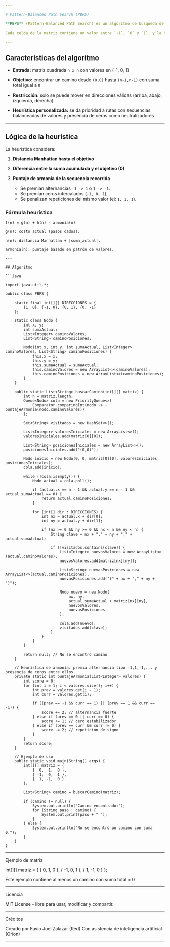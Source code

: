 ```yaml
---

# Pattern-Balanced Path Search (PBPS)

**PBPS** (Pattern-Balanced Path Search) es un algoritmo de búsqueda de caminos en matrices cuadradas que no solo busca llegar desde la posición inicial `(0,0)` hasta la final `(n-1,n-1)`, sino que también intenta encontrar un camino cuya **suma total de valores sea igual a `0`**.

Cada celda de la matriz contiene un valor entre `-1`, `0` y `1`, y la búsqueda es guiada por una heurística que prioriza secuencias balanceadas (como `-1, 1, -1, 1` o `1, 0, -1, 1`) que tienden naturalmente a una suma equilibrada.

---
```


## Características del algoritmo

- **Entrada:** matriz cuadrada `n x n` con valores en {-1, 0, 1}

- **Objetivo:** encontrar un camino desde `(0,0)` hasta `(n-1,n-1)` con suma total igual a `0`

- **Restricción:** solo se puede mover en direcciones válidas (arriba, abajo, izquierda, derecha)

- **Heurística personalizada:** se da prioridad a rutas con secuencias balanceadas de valores y presencia de ceros como neutralizadores

---

## Lógica de la heurística

La heurística considera:

1. **Distancia Manhattan hasta el objetivo** 
 
2. **Diferencia entre la suma acumulada y el objetivo (0)**

3. **Puntaje de armonía de la secuencia recorrida**
   - Se premian alternancias `-1 -> 1` o `1 -> -1`.
   - Se premian ceros intercalados (`-1, 0, 1`).
   - Se penalizan repeticiones del mismo valor (ej: `1, 1, 1`).

### Fórmula heurística

```text
f(n) = g(n) + h(n) - armonía(n)

g(n): costo actual (pasos dados).

h(n): distancia Manhattan + |suma_actual|.

armonía(n): puntaje basado en patrón de valores.

---

## Algoritmo

```Java

import java.util.*;

public class PBPS {

    static final int[][] DIRECCIONES = {
        {1, 0}, {-1, 0}, {0, 1}, {0, -1}
    };

    static class Nodo {
        int x, y;
        int sumaActual;
        List<Integer> caminoValores;
        List<String> caminoPosiciones;

        Nodo(int x, int y, int sumaActual, List<Integer> caminoValores, List<String> caminoPosiciones) {
            this.x = x;
            this.y = y;
            this.sumaActual = sumaActual;
            this.caminoValores = new ArrayList<>(caminoValores);
            this.caminoPosiciones = new ArrayList<>(caminoPosiciones);
        }
    }

    public static List<String> buscarCamino(int[][] matriz) {
        int n = matriz.length;
        Queue<Nodo> cola = new PriorityQueue<>(
            Comparator.comparingInt(nodo -> -puntajeArmonia(nodo.caminoValores))
        );

        Set<String> visitados = new HashSet<>();

        List<Integer> valoresIniciales = new ArrayList<>();
        valoresIniciales.add(matriz[0][0]);

        List<String> posicionesIniciales = new ArrayList<>();
        posicionesIniciales.add("(0,0)");

        Nodo inicio = new Nodo(0, 0, matriz[0][0], valoresIniciales, posicionesIniciales);
        cola.add(inicio);

        while (!cola.isEmpty()) {
            Nodo actual = cola.poll();

            if (actual.x == n - 1 && actual.y == n - 1 && actual.sumaActual == 0) {
                return actual.caminoPosiciones;
            }

            for (int[] dir : DIRECCIONES) {
                int nx = actual.x + dir[0];
                int ny = actual.y + dir[1];

                if (nx >= 0 && ny >= 0 && nx < n && ny < n) {
                    String clave = nx + "," + ny + "," + actual.sumaActual;

                    if (!visitados.contains(clave)) {
                        List<Integer> nuevosValores = new ArrayList<>(actual.caminoValores);
                        nuevosValores.add(matriz[nx][ny]);

                        List<String> nuevasPosiciones = new ArrayList<>(actual.caminoPosiciones);
                        nuevasPosiciones.add("(" + nx + "," + ny + ")");

                        Nodo nuevo = new Nodo(
                            nx, ny,
                            actual.sumaActual + matriz[nx][ny],
                            nuevosValores,
                            nuevasPosiciones
                        );

                        cola.add(nuevo);
                        visitados.add(clave);
                    }
                }
            }
        }

        return null; // No se encontró camino
    }

    // Heurística de armonía: premia alternancia tipo -1,1,-1,... y presencia de ceros entre ellos
    private static int puntajeArmonia(List<Integer> valores) {
        int score = 0;
        for (int i = 1; i < valores.size(); i++) {
            int prev = valores.get(i - 1);
            int curr = valores.get(i);

            if ((prev == -1 && curr == 1) || (prev == 1 && curr == -1)) {
                score += 2; // alternancia fuerte
            } else if (prev == 0 || curr == 0) {
                score += 1; // cero estabilizador
            } else if (prev == curr && curr != 0) {
                score -= 2; // repetición de signo
            }
        }
        return score;
    }

    // Ejemplo de uso
    public static void main(String[] args) {
        int[][] matriz = {
            {  0,  1,  0 },
            { -1,  0,  1 },
            {  1, -1,  0 }
        };

        List<String> camino = buscarCamino(matriz);

        if (camino != null) {
            System.out.println("Camino encontrado:");
            for (String paso : camino) {
                System.out.print(paso + " ");
            }
        } else {
            System.out.println("No se encontró un camino con suma 0.");
        }
    }
}

```


---

Ejemplo de matriz

int[][] matriz = {
    {  0,  1,  0 },
    { -1,  0,  1 },
    {  1, -1,  0 }
};

Este ejemplo contiene al menos un camino con suma total = 0

---

Licencia

MIT License - libre para usar, modificar y compartir.


---

Créditos

Creado por Favio Joel Zalazar (Red)
Con asistencia de inteligencia artificial (Orion)

---